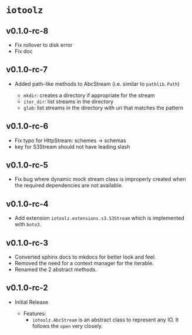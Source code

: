 # `iotoolz`

## v0.1.0-rc-8

- Fix rollover to disk error
- Fix doc

## v0.1.0-rc-7

- Added path-like methods to AbcStream (i.e. similar to `pathlib.Path`)

  - `mkdir`: creates a directory if appropriate for the stream
  - `iter_dir`: list streams in the directory
  - `glob`: list streams in the directory with uri that matches the pattern

## v0.1.0-rc-6

- Fix typo for HttpStream: schemes -> schemas
- key for S3Stream should not have leading slash

## v0.1.0-rc-5

- Fix bug where dynamic mock stream class is improperly created when the required dependencies are not available.

## v0.1.0-rc-4

- Add extension `iotoolz.extensions.s3.S3Stream` which is implemented with `boto3`.

## v0.1.0-rc-3

- Converted sphinx docs to mkdocs for better look and feel.
- Removed the need for a context manager for the iterable.
- Renamed the 2 abstract methods.

## v0.1.0-rc-2

- Initial Release

  - Features:
    - `iotoolz.AbcStream` is an abstract class to represent any IO. It follows the `open` very closely.
